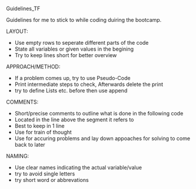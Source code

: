 Guidelines_TF

Guidelines for me to stick to while coding duiring the bootcamp.

LAYOUT:

- Use empty rows to seperate different parts of the code
- State all variables or given values in the begining
- Try to keep lines short for better overview

APPROACH/METHOD:

- If a problem comes up, try to use Pseudo-Code
- Print intermediate steps to check, Afterwards delete the print
- try to define Lists etc. before then use append


COMMENTS:

- Short/precise comments to outline what is done in the following code
- Located in the line above the segment it refers to
- Best to keep in 1 line
- Use for train of thought
- Use for accuring problems and lay down appoaches for solving to come back to later

NAMING:

- Use clear names indicating the actual variable/value
- try to avoid single letters
- try short word or abbrevations